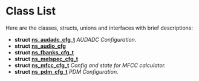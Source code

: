 
# Class List


Here are the classes, structs, unions and interfaces with brief descriptions:

* **struct** [**ns\_audadc\_cfg\_t**](structns__audadc__cfg__t.md) _AUDADC Configuration._     
* **struct** [**ns\_audio\_cfg**](structns__audio__cfg.md)     
* **struct** [**ns\_fbanks\_cfg\_t**](structns__fbanks__cfg__t.md)     
* **struct** [**ns\_melspec\_cfg\_t**](structns__melspec__cfg__t.md)     
* **struct** [**ns\_mfcc\_cfg\_t**](structns__mfcc__cfg__t.md) _Config and state for MFCC calculator._     
* **struct** [**ns\_pdm\_cfg\_t**](structns__pdm__cfg__t.md) _PDM Configuration._     

